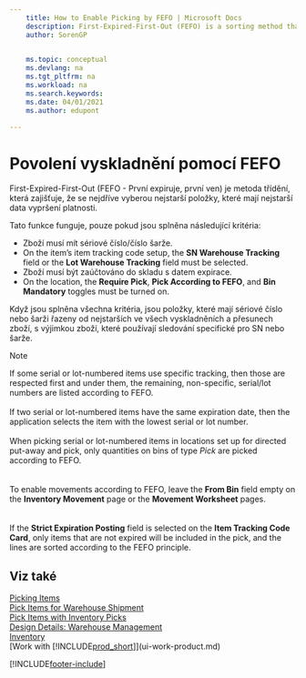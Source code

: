 ```yaml
---
    title: How to Enable Picking by FEFO | Microsoft Docs
    description: First-Expired-First-Out (FEFO) is a sorting method that ensures that the oldest items, those with the earliest expiration dates, are picked first.
    author: SorenGP

    
    ms.topic: conceptual
    ms.devlang: na
    ms.tgt_pltfrm: na
    ms.workload: na
    ms.search.keywords:
    ms.date: 04/01/2021
    ms.author: edupont

---
```

# Povolení vyskladnění pomocí FEFO
First-Expired-First-Out (FEFO - První expiruje, první ven) je metoda třídění, která zajišťuje, že se nejdříve vyberou nejstarší položky, které mají nejstarší data vypršení platnosti.

Tato funkce funguje, pouze pokud jsou splněna následující kritéria:

- Zboží musí mít sériové číslo/číslo šarže.
- On the item’s item tracking code setup, the **SN Warehouse Tracking** field or the **Lot Warehouse Tracking** field must be selected.
- Zboží musí být zaúčtováno do skladu s datem expirace.
- On the location, the **Require Pick**, **Pick According to FEFO**, and **Bin Mandatory** toggles must be turned on.

Když jsou splněna všechna kritéria, jsou položky, které mají sériové číslo nebo šarži řazeny od nejstarších ve všech vyskladněních a přesunech zboží,  s výjimkou zboží, které používají sledování specifické pro SN nebo šarže.

> [!NOTE]  
> If some serial or lot-numbered items use specific tracking, then those are respected first and under them, the remaining, non-specific, serial/lot numbers are listed according to FEFO.
> <br /><br />
> If two serial or lot-numbered items have the same expiration date, then the application selects the item with the lowest serial or lot number.
> <br /><br />
> When picking serial or lot-numbered items in locations set up for directed put-away and pick, only quantities on bins of type *Pick* are picked according to FEFO.  
> <br /><br />
> To enable movements according to FEFO, leave the **From Bin** field empty on the **Inventory Movement** page or the **Movement Worksheet** pages.  
> <br /><br />
> If the **Strict Expiration Posting** field is selected on the **Item Tracking Code Card**, only items that are not expired will be included in the pick, and the lines are sorted according to the FEFO principle.

## Viz také
[Picking Items](warehouse-pick-items.md)   
[Pick Items for Warehouse Shipment](warehouse-how-to-pick-items-for-warehouse-shipment.md)   
[Pick Items with Inventory Picks](warehouse-how-to-pick-items-with-inventory-picks.md)   
[Design Details: Warehouse Management](design-details-warehouse-management.md)  
[Inventory](inventory-manage-inventory.md)  
[Work with [!INCLUDE[prod_short](includes/prod_short.md)]](ui-work-product.md)


[!INCLUDE[footer-include](includes/footer-banner.md)]